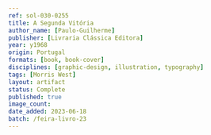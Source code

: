 ```yaml
---
ref: sol-030-0255
title: A Segunda Vitória
author_name: [Paulo-Guilherme]
publisher: [Livraria Clássica Editora]
year: y1968
origin: Portugal
formats: [book, book-cover]
disciplines: [graphic-design, illustration, typography]
tags: [Morris West]
layout: artifact
status: Complete
published: true
image_count:
date_added: 2023-06-18
batch: /feira-livro-23
---
```

